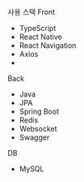 사용 스택
Front

- TypeScript
- React Native
- React Navigation
- Axios
-

Back

- Java
- JPA
- Spring Boot
- Redis
- Websocket
- Swagger

DB

- MySQL
